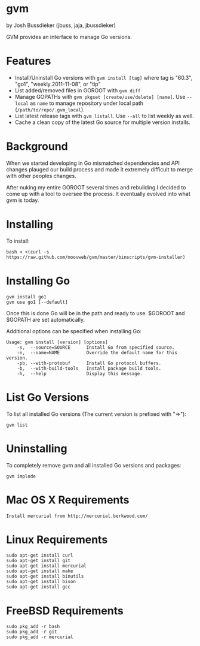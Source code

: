 # gvm
by Josh Bussdieker (jbuss, jaja, jbussdieker)

GVM provides an interface to manage Go versions.

Features
========
* Install/Uninstall Go versions with `gvm install [tag]` where tag is "60.3", "go1", "weekly.2011-11-08", or "tip"
* List added/removed files in GOROOT with `gvm diff`
* Manage GOPATHs with `gvm pkgset [create/use/delete] [name]`. Use `--local` as `name` to manage repository under local path (`/path/to/repo/.gvm_local`).
* List latest release tags with `gvm listall`. Use `--all` to list weekly as well.
* Cache a clean copy of the latest Go source for multiple version installs.

Background
==========
When we started developing in Go mismatched dependencies and API changes plauged our build process and made it extremely difficult to merge with other peoples changes.

After nuking my entire GOROOT several times and rebuilding I decided to come up with a tool to oversee the process. It eventually evolved into what gvm is today.

Installing
==========

To install:

    bash < <(curl -s https://raw.github.com/moovweb/gvm/master/binscripts/gvm-installer)

Installing Go
=============
    gvm install go1
    gvm use go1 [--default]
Once this is done Go will be in the path and ready to use. $GOROOT and $GOPATH are set automatically.

Additional options can be specified when installing Go:

    Usage: gvm install [version] [options]
        -s,  --source=SOURCE      Install Go from specified source.
        -n,  --name=NAME          Override the default name for this version.
        -pb, --with-protobuf      Install Go protocol buffers.
        -b,  --with-build-tools   Install package build tools.
        -h,  --help               Display this message.

List Go Versions
================
To list all installed Go versions (The current version is prefixed with "=>"):

    gvm list

Uninstalling
============
To completely remove gvm and all installed Go versions and packages:

    gvm implode

Mac OS X Requirements
====================
    Install mercurial from http://mercurial.berkwood.com/

Linux Requirements
==================
    sudo apt-get install curl
    sudo apt-get install git
    sudo apt-get install mercurial
    sudo apt-get install make
    sudo apt-get install binutils
    sudo apt-get install bison
    sudo apt-get install gcc

FreeBSD Requirements
====================

    sudo pkg_add -r bash
    sudo pkg_add -r git
    sudo pkg_add -r mercurial

